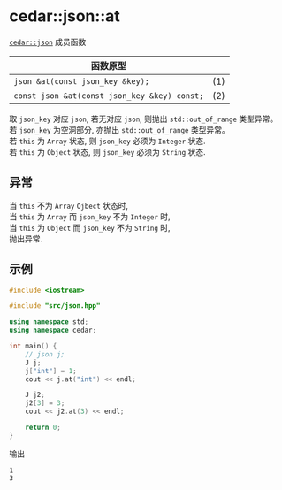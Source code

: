 # cedar::json::at

[`cedar::json`](./cedar__json.md) 成员函数

| 函数原型                                     |     |
| -------------------------------------------- | --- |
| `json &at(const json_key &key);`             | (1) |
| `const json &at(const json_key &key) const;` | (2) |

取 `json_key` 对应 `json`, 若无对应 `json`, 则抛出 `std::out_of_range` 类型异常。  
若 `json_key` 为空洞部分, 亦抛出 `std::out_of_range` 类型异常。  
若 `this` 为 `Array` 状态, 则 `json_key` 必须为 `Integer` 状态.  
若 `this` 为 `Object` 状态, 则 `json_key` 必须为 `String` 状态.  

## 异常

当 `this` 不为 `Array` `Ojbect` 状态时,  
当 `this` 为 `Array` 而 `json_key` 不为 `Integer` 时,  
当 `this` 为 `Object` 而 `json_key` 不为 `String` 时,  
抛出异常.

## 示例

```cpp
#include <iostream>

#include "src/json.hpp"

using namespace std;
using namespace cedar;

int main() {
    // json j;
    J j;
    j["int"] = 1;
    cout << j.at("int") << endl;

    J j2;
    j2[3] = 3;
    cout << j2.at(3) << endl;

    return 0;
}
```

输出

```
1
3
```

